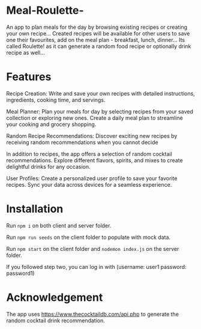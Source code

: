# Meal-Roulette-

An app to plan meals for the day by browsing existing recipes or creating your own recipe...
Created recipes will be available for other users to save one their favourites, add on the meal plan - breakfast, lunch, dinner...
Its called Roulette! as it can generate a random food recipe or optionally drink recipe as well...

# Features

Recipe Creation: Write and save your own recipes with detailed instructions, ingredients, cooking time, and servings.

Meal Planner: Plan your meals for day by selecting recipes from your saved collection or exploring new ones. Create a daily meal plan to streamline your cooking and grocery shopping.

Random Recipe Recommendations: Discover exciting new recipes by receiving random recommendations when you cannot decide

In addition to recipes, the app offers a selection of random cocktail recommendations. Explore different flavors, spirits, and mixes to create delightful drinks for any occasion.

User Profiles: Create a personalized user profile to save your favorite recipes. Sync your data across devices for a seamless experience.

# Installation

Run `npm i` on both client and server folder.

Run `npm run seeds` on the client folder to populate with mock data.

Run `npm start` on the client folder and `nodemon index.js` on the server folder.

If you followed step two, you can log in with (username: user1 password: password1)

# Acknowledgement

The app uses https://www.thecocktaildb.com/api.php to generate the random cocktail drink recommendation.
